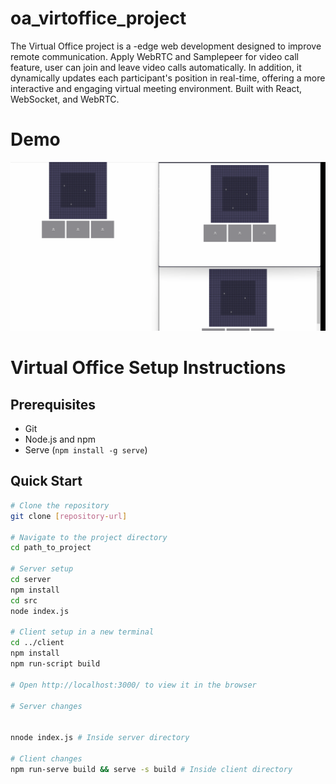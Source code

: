 # oa_virtoffice_project
The Virtual Office project is a -edge web development designed to improve remote communication. Apply WebRTC and Samplepeer for video call feature, user can join and leave video calls automatically. In addition, it dynamically updates each participant's position in real-time, offering a more interactive and engaging virtual meeting environment. Built with React, WebSocket, and WebRTC.

# Demo
![Demo Video](https://github.com/zsy12345-54321/oa_virtoffice_project/blob/main/demo.gif)

# Virtual Office Setup Instructions

## Prerequisites
- Git
- Node.js and npm
- Serve (`npm install -g serve`)

## Quick Start
```bash
# Clone the repository
git clone [repository-url]

# Navigate to the project directory
cd path_to_project

# Server setup
cd server
npm install
cd src
node index.js

# Client setup in a new terminal
cd ../client
npm install
npm run-script build

# Open http://localhost:3000/ to view it in the browser

# Server changes


nnode index.js # Inside server directory

# Client changes
npm run-serve build && serve -s build # Inside client directory

